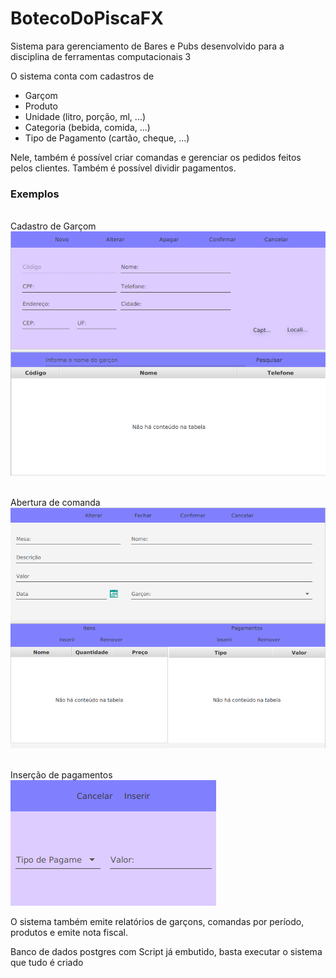 # BotecoDoPiscaFX

Sistema para gerenciamento de Bares e Pubs desenvolvido para a disciplina de ferramentas computacionais 3

O sistema conta com cadastros de
- Garçom
- Produto
- Unidade (litro, porção, ml, ...)
- Categoria (bebida, comida, ...)
- Tipo de Pagamento (cartão, cheque, ...)

Nele, também é possível criar comandas e gerenciar os pedidos feitos pelos clientes. Também é possível dividir pagamentos.

### Exemplos

<br>Cadastro de Garçom <br>
![alt text](https://github.com/riccihenrique/BotecoDoPiscaFX/blob/comitAqui/ButecoDoPiscaFX/imgs/garcon.png)

<br>Abertura de comanda <br>
![alt text](https://github.com/riccihenrique/BotecoDoPiscaFX/blob/comitAqui/ButecoDoPiscaFX/imgs/comanda.png)

<br>Inserção de pagamentos<br>
![alt text](https://github.com/riccihenrique/BotecoDoPiscaFX/blob/comitAqui/ButecoDoPiscaFX/imgs/pagamento.png)


O sistema também emite relatórios de garçons, comandas por período, produtos e emite nota fiscal.

Banco de dados postgres com Script já embutido, basta executar o sistema que tudo é criado
